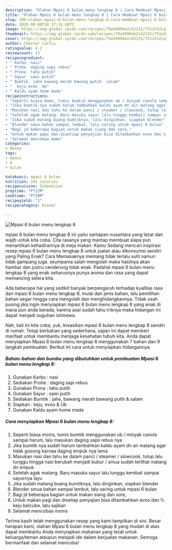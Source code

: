```yaml
---
description: "Olahan Mpasi 6 bulan menu lengkap 8 | Cara Membuat Mpasi 6 bulan menu lengkap 8 Yang Enak Dan Lezat"
title: "Olahan Mpasi 6 bulan menu lengkap 8 | Cara Membuat Mpasi 6 bulan menu lengkap 8 Yang Enak Dan Lezat"
slug: 209-olahan-mpasi-6-bulan-menu-lengkap-8-cara-membuat-mpasi-6-bulan-menu-lengkap-8-yang-enak-dan-lezat
date: 2020-08-08T16:37:15.687Z
image: https://img-global.cpcdn.com/recipes/79a5899de2c62131/751x532cq70/mpasi-6-bulan-menu-lengkap-8-foto-resep-utama.jpg
thumbnail: https://img-global.cpcdn.com/recipes/79a5899de2c62131/751x532cq70/mpasi-6-bulan-menu-lengkap-8-foto-resep-utama.jpg
cover: https://img-global.cpcdn.com/recipes/79a5899de2c62131/751x532cq70/mpasi-6-bulan-menu-lengkap-8-foto-resep-utama.jpg
author: Chester Curtis
ratingvalue: 4.2
reviewcount: 13
recipeingredient:
- " Karbo  nasi"
- " Prohe  daging sapi rebus"
- " Prona  tahu putih"
- " Sayur  sawi putih"
- " Bumtik  jahe bawang merah bawang putih  salam"
- "  keju evoo  Ub"
- " Kaldu ayam home made"
recipeinstructions:
- "Seperti biasa moms, tumis bumtik menggunakan ub / minyak canola sampai harum, lalu masukan daging sapii rebus nya"
- "Jika bumtik nya sudah harum tambahkan kaldu ayam dn air matang agar tidak gosong karnaa daging empuk nya lama"
- "Masukan nasi dan tahu ke dalam panci / steamer / slowcook, tutup lalu tunggu hingga nasi berubah menjadi bubur / smua sudah terlihat matang dn empuk"
- "Setelah agak matang. Baru masuka sayur lalu tunggu kembali sampai sayurnya layu"
- "Jika sudah matang buang bumtiknya, lalu dinginkan, siapkan blender"
- "Blender smua bahan sampai lembut, lalu saring untuk mpasi 6 bulan"
- "Bagi jd beberapa bagian untuk makan siang dan sore,"
- "Untuk makan pagi dan disetiap penyajian bisa ditambahkan evoo dan ½ keju belcube, lalu sajikan"
- "Selamat mencobaa moms"
categories:
- Resep
tags:
- mpasi
- 6
- bulan

katakunci: mpasi 6 bulan 
nutrition: 241 calories
recipecuisine: Indonesian
preptime: "PT22M"
cooktime: "PT39M"
recipeyield: "1"
recipecategory: Dinner

---
```



![Mpasi 6 bulan menu lengkap 8](https://img-global.cpcdn.com/recipes/79a5899de2c62131/751x532cq70/mpasi-6-bulan-menu-lengkap-8-foto-resep-utama.jpg)


mpasi 6 bulan menu lengkap 8 ini yaitu santapan nusantara yang lezat dan wajib untuk kita coba. Cita rasanya yang mantap membuat siapa pun menantikan kehadirannya di meja makan.
Kamu Sedang mencari inspirasi resep mpasi 6 bulan menu lengkap 8 untuk jualan atau dikonsumsi sendiri yang Paling Enak? Cara Memasaknya memang tidak terlalu sulit namun tidak gampang juga. seumpama salah mengolah maka hasilnya akan hambar dan justru cenderung tidak enak. Padahal mpasi 6 bulan menu lengkap 8 yang enak seharusnya punya aroma dan rasa yang dapat memancing selera kita.



Ada beberapa hal yang sedikit banyak berpengaruh terhadap kualitas rasa dari mpasi 6 bulan menu lengkap 8, mulai dari jenis bahan, lalu pemilihan bahan segar hingga cara mengolah dan menghidangkannya. Tidak usah pusing jika ingin menyiapkan mpasi 6 bulan menu lengkap 8 yang enak di mana pun anda berada, karena asal sudah tahu triknya maka hidangan ini dapat menjadi suguhan istimewa.


Nah, kali ini kita coba, yuk, kreasikan mpasi 6 bulan menu lengkap 8 sendiri di rumah. Tetap berbahan yang sederhana, sajian ini dapat memberi manfaat untuk membantu menjaga kesehatan tubuh kita. Anda dapat menyiapkan Mpasi 6 bulan menu lengkap 8 menggunakan 7 bahan dan 9 langkah pembuatan. Berikut ini cara untuk menyiapkan hidangannya.

<!--inarticleads1-->

##### Bahan-bahan dan bumbu yang dibutuhkan untuk pembuatan Mpasi 6 bulan menu lengkap 8:

1. Gunakan  Karbo : nasi
1. Sediakan  Prohe : daging sapi rebus
1. Gunakan  Prona : tahu putih
1. Gunakan  Sayur : sawi putih
1. Sediakan  Bumtik : jahe, bawang merah bawang putih &amp; salam
1. Siapkan  : keju, evoo &amp; Ub
1. Gunakan  Kaldu ayam home made




<!--inarticleads2-->

##### Cara menyiapkan Mpasi 6 bulan menu lengkap 8:

1. Seperti biasa moms, tumis bumtik menggunakan ub / minyak canola sampai harum, lalu masukan daging sapii rebus nya
1. Jika bumtik nya sudah harum tambahkan kaldu ayam dn air matang agar tidak gosong karnaa daging empuk nya lama
1. Masukan nasi dan tahu ke dalam panci / steamer / slowcook, tutup lalu tunggu hingga nasi berubah menjadi bubur / smua sudah terlihat matang dn empuk
1. Setelah agak matang. Baru masuka sayur lalu tunggu kembali sampai sayurnya layu
1. Jika sudah matang buang bumtiknya, lalu dinginkan, siapkan blender
1. Blender smua bahan sampai lembut, lalu saring untuk mpasi 6 bulan
1. Bagi jd beberapa bagian untuk makan siang dan sore,
1. Untuk makan pagi dan disetiap penyajian bisa ditambahkan evoo dan ½ keju belcube, lalu sajikan
1. Selamat mencobaa moms




Terima kasih telah menggunakan resep yang kami tampilkan di sini. Besar harapan kami, olahan Mpasi 6 bulan menu lengkap 8 yang mudah di atas dapat membantu Anda menyiapkan makanan yang lezat untuk keluarga/teman ataupun menjadi ide dalam berjualan makanan. Semoga bermanfaat dan selamat mencoba!
